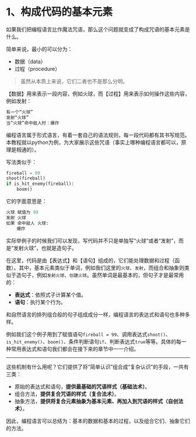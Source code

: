 # 1、构成代码的基本元素

如果我们把编程语言比作魔法咒语，那么这个问题就变成了构成咒语的基本元素是什么。

简单来说，最小的可以分为：

* 数据（data）
* 过程（procedure）

> 虽然从本质上来说，它们二者也不是那么分明。

【数据】用来表示一段内容，例如火球，而【过程】用来表示如何操作这些内容，例如发射：

```python
有一个“火球”
发射“火球”
当“火球”命中敌人时：爆炸
```

编程语言属于形式语言，有着一套自己的语法规则，每一段代码都有其书写规范。本教程就以python为例，为大家展示这些咒语（事实上哪种编程语言都可以，原理是相通的）。

写法类似于：

```python
fireball = 99
shoot(fireball)
if is_hit_enemy(fireball):
    boom()
```

它的字面意思是：

```python
火球 赋值为 99
发射 火球
如果 命中敌人 火球:
    爆炸
```

实际举例子的时候我们可以发现，写代码并不只是单独写“火球”或者“发射”，而是“发射火球”，也就是造句子。

在这里，代码是由【表达式】和【语句】组成的，它们能处理数据和过程（函数）。其中，基本元素类似于单词，例如我们这里的`火球`、`发射`，而组合和抽象则类似于造句子，例如`发射火球`、`创建火球`。虽然单词是最基本的，但句子才是最常用的：

* **表达式**：依照式子计算某个值。
* **语句**：执行某个行为。&#x20;

和自然语言的排列组合般的句子组成成分一样，编程语言的表达式和语句也多种多样。

例如我们这个例子用到了赋值语句`fireball = 99`、调用表达式`shoot()`、`is_hit_enemy()`、`boom()`、条件判断语句`if`、判断表达式`true`等等。具体的每一种常用表达式和语句我们都会在接下来的章节中一一介绍。

***

这些机制有什么用呢？它们提供了将“简单认识”组合成“复杂认识”的手段，一共有三类：

* 原始的表达式和语句，**提供最基础的咒语样式（基础法术）**。
* 组合方法，**提供复合咒语的样式（复合法术）**。
* 抽象方法，**提供将复合元素抽象为基本元素、再加入到咒语的样式（自创法术）**。

因此，编程语言可以总结为：基本的数据和基本的过程，以及组合它们、抽象它们的方法。

